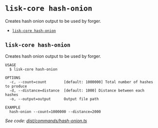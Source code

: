 # `lisk-core hash-onion`

Creates hash onion output to be used by forger.

- [`lisk-core hash-onion`](#lisk-core-hash-onion)

## `lisk-core hash-onion`

Creates hash onion output to be used by forger.

```
USAGE
  $ lisk-core hash-onion

OPTIONS
  -c, --count=count        [default: 1000000] Total number of hashes to produce
  -d, --distance=distance  [default: 1000] Distance between each hashes
  -o, --output=output      Output file path

EXAMPLE
  hash-onion --count=1000000 --distance=2000
```

_See code: [dist/commands/hash-onion.ts](https://github.com/LiskHQ/lisk-core/blob/v3.0.0-debug.2/dist/commands/hash-onion.ts)_
